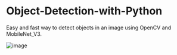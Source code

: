 # Object-Detection-with-Python 

Easy and fast way to detect objects in an image using OpenCV and MobileNet_V3. 

![image](https://user-images.githubusercontent.com/69802048/147416027-2fa9aabd-ed3e-45cc-9c80-4eed65295eb5.png)
